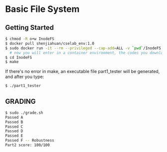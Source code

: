 # Basic File System

## Getting Started

```bash
$ chmod -R o+w InodeFS
$ docker pull shenjiahuan/cselab_env:1.0
$ sudo docker run -it --rm --privileged --cap-add=ALL -v `pwd`/InodeFS:/home/stu/InodeFS shenjiahuan/cselab_env:1.0 /bin/bash
  # now you will enter in a container environment, the codes you downloaded in cse-lab will apper in /home/stu/cse-lab in the container
$ cd InodeFS
$ make
```

If there's no error in make, an executable file part1_tester will be generated, and after you type:

```bash
$ ./part1_tester
```


## GRADING

```bash
$ sudo ./grade.sh
Passed A
Passed B
Passed C
Passed D
Passed E
Passed F -- Robustness
Part2 score: 100/100
```
